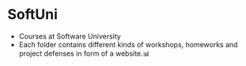 # SoftUni
* Courses at Software University 
* Each folder contains different kinds of workshops, homeworks and project defenses in form of a website.📊

